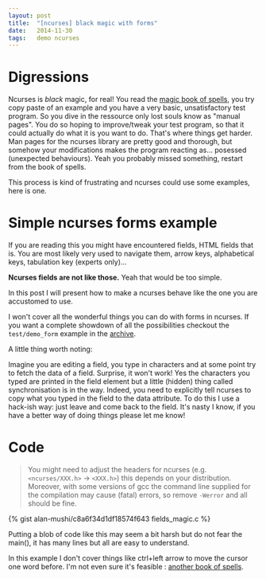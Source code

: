 ```yaml
---
layout: post
title:  "[ncurses] black magic with forms"
date:   2014-11-30
tags:   demo ncurses
---
```

# Digressions
Ncurses is *black* magic, for real! You read the [magic book of spells](http://tldp.org/HOWTO/NCURSES-Programming-HOWTO/), you try copy paste of an example and you have a very basic, unsatisfactory test program. So you dive in the ressource only lost souls know as "manual pages". You do so hoping to improve/tweak your test program, so that it could actually do what it is you want to do. That's where things get harder. Man pages for the ncurses library are pretty good and thorough, but somehow your modifications makes the program reacting as... posessed (unexpected behaviours). Yeah you probably missed something, restart from the book of spells.

This process is kind of frustrating and ncurses could use some examples, here is one.

# Simple ncurses forms example
If you are reading this you might have encountered fields, HTML fields that is. You are most likely very used to navigate them, arrow keys, alphabetical keys, tabulation key (experts only)...

**Ncurses fields are not like those.** Yeah that would be too simple.

In this post I will present how to make a ncurses behave like the one you are accustomed to use.

I won't cover all the wonderful things you can do with forms in ncurses. If you want a complete showdown of all the possibilities checkout the `test/demo_form` example in the [archive](ftp://ftp.gnu.org/pub/gnu/ncurses/).

A little thing worth noting:

Imagine you are editing a field, you type in characters and at some point try to fetch the data of a field. Surprise, it won't work! Yes the characters you typed are printed in the field element but a little (hidden) thing called synchronisation is in the way. Indeed, you need to explicitly tell ncurses to copy what you typed in the field to the data attribute. To do this I use a hack-ish way: just leave and come back to the field. It's nasty I know, if you have a better way of doing things please let me know!

# Code

> You might need to adjust the headers for ncurses (e.g. `<ncurses/XXX.h>` -> `<XXX.h>`) this depends on your distribution. Moreover, with some versions of gcc the command line supplied for the compilation may cause (fatal) errors, so remove `-Werror` and all should be fine.

{% gist alan-mushi/c8a6f34d1df18574f643 fields_magic.c %}

Putting a blob of code like this may seem a bit harsh but do not fear the main(), it has many lines but all are easy to understand.

In this example I don't cover things like ctrl+left arrow to move the cursor one word before. I'm not even sure it's feasible : [another book of spells](https://www.gnu.org/software/guile-ncurses/manual/html_node/Getting-characters-from-the-keyboard.html).
